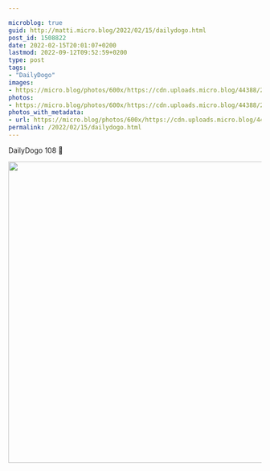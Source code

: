 ```yaml
---

microblog: true
guid: http://matti.micro.blog/2022/02/15/dailydogo.html
post_id: 1508822
date: 2022-02-15T20:01:07+0200
lastmod: 2022-09-12T09:52:59+0200
type: post
tags:
- "DailyDogo"
images:
- https://micro.blog/photos/600x/https://cdn.uploads.micro.blog/44388/2022/2bec548949.jpg
photos:
- https://micro.blog/photos/600x/https://cdn.uploads.micro.blog/44388/2022/2bec548949.jpg
photos_with_metadata:
- url: https://micro.blog/photos/600x/https://cdn.uploads.micro.blog/44388/2022/2bec548949.jpg
permalink: /2022/02/15/dailydogo.html
---
```

DailyDogo 108 🐶

<img src="/media/uploads/2022/2bec548949.jpg" width="600" height="600" alt="" />

